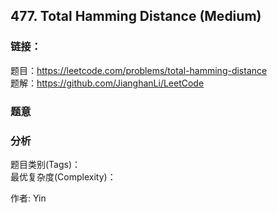 ## 477. Total Hamming Distance (Medium)

### **链接**：
题目：https://leetcode.com/problems/total-hamming-distance  
题解：https://github.com/JianghanLi/LeetCode

### **题意**



### **分析**  
题目类别(Tags)：  
最优复杂度(Complexity)：  



作者: Yin
